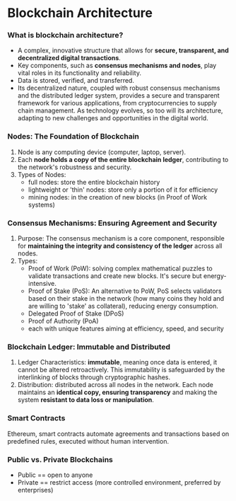 # Blockchain Architecture
### What is blockchain architecture?
* A complex, innovative structure that allows for **secure, transparent, and decentralized digital transactions**.
* Key components, such as **consensus mechanisms and nodes**, play vital roles in its functionality and reliability.
* Data is stored, verified, and transferred.
* Its decentralized nature, coupled with robust consensus mechanisms and the distributed ledger system, provides a secure and transparent framework for various applications, from cryptocurrencies to supply chain management. As technology evolves, so too will its architecture, adapting to new challenges and opportunities in the digital world.

### Nodes: The Foundation of Blockchain
1. Node is any computing device (computer, laptop, server).
2. Each **node holds a copy of the entire blockchain ledger**, contributing to the network's robustness and security.
3. Types of Nodes:
   * full nodes: store the entire blockchain history
   * lightweight or 'thin' nodes: store only a portion of it for efficiency
   * mining nodes: in the creation of new blocks (in Proof of Work systems)
  
### Consensus Mechanisms: Ensuring Agreement and Security
1. Purpose: The consensus mechanism is a core component, responsible for **maintaining the integrity and consistency of the ledger** across all nodes.
2. Types:
   * Proof of Work (PoW): solving complex mathematical puzzles to validate transactions and create new blocks. It's secure but energy-intensive.
   * Proof of Stake (PoS): An alternative to PoW, PoS selects validators based on their stake in the network (how many coins they hold and are willing to 'stake' as collateral), reducing energy consumption.
   * Delegated Proof of Stake (DPoS)
   * Proof of Authority (PoA)
   * each with unique features aiming at efficiency, speed, and security

### Blockchain Ledger: Immutable and Distributed
1. Ledger Characteristics: **immutable**, meaning once data is entered, it cannot be altered retroactively. This immutability is safeguarded by the interlinking of blocks through cryptographic hashes.
2. Distribution: distributed across all nodes in the network. Each node maintains an **identical copy, ensuring transparency** and making the system **resistant to data loss or manipulation**.

### Smart Contracts
Ethereum, smart contracts automate agreements and transactions based on predefined rules, executed without human intervention.

### Public vs. Private Blockchains
* Public == open to anyone
* Private == restrict access (more controlled environment, preferred by enterprises)

